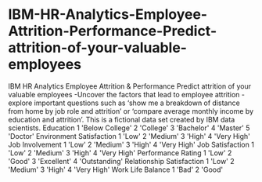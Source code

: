 # IBM-HR-Analytics-Employee-Attrition-Performance-Predict-attrition-of-your-valuable-employees
IBM HR Analytics Employee Attrition &amp; Performance Predict attrition of your valuable employees -Uncover the factors that lead to employee attrition  -explore important questions such as ‘show me a breakdown of distance from home by job role and attrition’ or ‘compare average monthly income by education and attrition’.   This is a fictional data set created by IBM data scientists. Education 1 'Below College' 2 'College' 3 'Bachelor' 4 'Master' 5 'Doctor' Environment Satisfaction 1 'Low' 2 'Medium' 3 'High' 4 'Very High' Job Involvement 1 'Low' 2 'Medium' 3 'High' 4 'Very High' Job Satisfaction 1 'Low' 2 'Medium' 3 'High' 4 'Very High' Performance Rating 1 'Low' 2 'Good' 3 'Excellent' 4 'Outstanding' Relationship Satisfaction 1 'Low' 2 'Medium' 3 'High' 4 'Very High' Work Life Balance 1 'Bad' 2 'Good'
